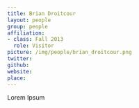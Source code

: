 ```yaml
---
title: Brian Droitcour
layout: people
group: people
affiliation:
- class: Fall 2013
  role: Visitor
picture: /img/people/brian_droitcour.png
twitter:
github:
website:
place:
---
```

Lorem Ipsum